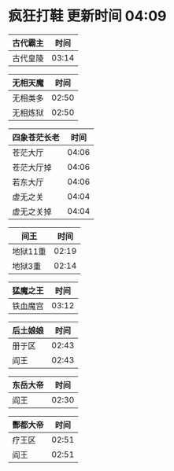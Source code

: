 # 疯狂打鞋 更新时间 04:09

| 古代霸主   | 时间    |
|--------|-------|
| 古代皇陵 | 03:14 |

| 无相天魔   | 时间    |
|--------|-------|
| 无相类多 | 02:50 |
| 无相炼狱 | 02:50 |

| 四象苍茫长老   | 时间    |
|--------|-------|
| 苍茫大厅 | 04:06 |
| 苍茫大厅掉 | 04:06 |
| 若东大厅 | 04:06 |
| 虚无之关 | 04:04 |
| 虚无之关掉 | 04:04 |

| 间王   | 时间    |
|--------|-------|
| 地狱11重 | 02:19 |
| 地狱3重 | 02:14 |

| 猛魔之王   | 时间    |
|--------|-------|
| 铁血魔宫 | 03:12 |

| 后土娘娘   | 时间    |
|--------|-------|
| 册于区 | 02:43 |
| 阎王 | 02:43 |

| 东岳大帝   | 时间    |
|--------|-------|
| 阎王 | 02:30 |

| 酆都大帝   | 时间    |
|--------|-------|
| 疗王区 | 02:51 |
| 阎王 | 02:51 |